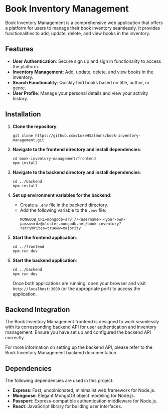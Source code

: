 # Book Inventory Management

Book Inventory Management is a comprehensive web application that offers a platform for users to manage their book inventory seamlessly. It provides functionalities to add, update, delete, and view books in the inventory.

## Features

- **User Authentication**: Secure sign up and sign in functionality to access the platform.
- **Inventory Management**: Add, update, delete, and view books in the inventory.
- **Search Functionality**: Quickly find books based on title, author, or genre.
- **User Profile**: Manage your personal details and view your activity history.

## Installation

1. **Clone the repository**:
   ```
   git clone https://github.com/LukeHSalmons/book-inventory-management.git
   ```

2. **Navigate to the frontend directory and install dependencies**:
   ```
   cd book-inventory-management/frontend
   npm install
   ```

3. **Navigate to the backend directory and install dependencies**:
   ```
   cd ../backend
   npm install
   ```

4. **Set up environment variables for the backend**:

   - Create a `.env` file in the backend directory.
   - Add the following variable to the `.env` file:
     ```
     MONGODB_URI=mongodb+srv://<username>:<your-own-password>@cluster.mongodb.net/book-inventory?retryWrites=true&w=majority
     ```

5. **Start the frontend application**:
   ```
   cd ../frontend
   npm run dev
   ```

6. **Start the backend application**:
   ```
   cd ../backend
   npm run dev
   ```

   Once both applications are running, open your browser and visit `http://localhost:3000` (or the appropriate port) to access the application.

## Backend Integration

The Book Inventory Management frontend is designed to work seamlessly with its corresponding backend API for user authentication and inventory management. Ensure you have set up and configured the backend API correctly.

For more information on setting up the backend API, please refer to the Book Inventory Management backend documentation.

## Dependencies

The following dependencies are used in this project:

- **Express**: Fast, unopinionated, minimalist web framework for Node.js.
- **Mongoose**: Elegant MongoDB object modeling for Node.js.
- **Passport**: Express-compatible authentication middleware for Node.js.
- **React**: JavaScript library for building user interfaces.
